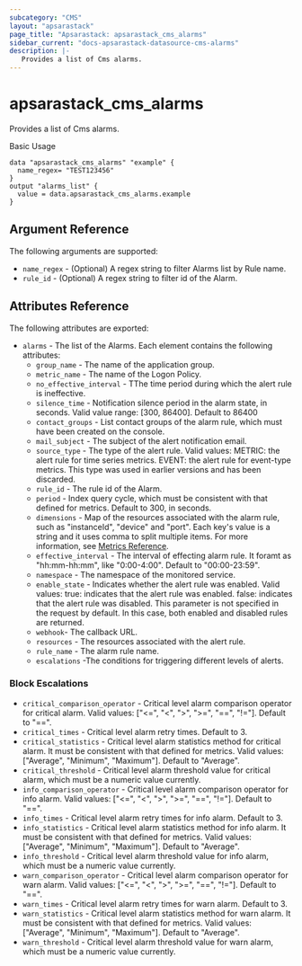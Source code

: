 ```yaml
---
subcategory: "CMS"
layout: "apsarastack"
page_title: "Apsarastack: apsarastack_cms_alarms"
sidebar_current: "docs-apsarastack-datasource-cms-alarms"
description: |-
   Provides a list of Cms alarms.
---
```

# apsarastack\_cms_alarms

Provides a list of Cms alarms.

Basic Usage

```
data "apsarastack_cms_alarms" "example" {
  name_regex= "TEST123456"
}
output "alarms_list" {
  value = data.apsarastack_cms_alarms.example
}
```
## Argument Reference

The following arguments are supported:

* `name_regex` - (Optional) A regex string to filter Alarms list by Rule name.
* `rule_id` -  (Optional) A regex string to filter id of the Alarm.

## Attributes Reference

The following attributes are exported:

* `alarms` - The list of the Alarms. Each element contains the following attributes:
    * `group_name` - The name of the application group.
    * `metric_name` - The name of the Logon Policy.
    * `no_effective_interval` - TThe time period during which the alert
       rule is ineffective.
    * `silence_time` - Notification silence period in the alarm state, in seconds. Valid value range: [300, 86400]. Default to 86400
    * `contact_groups` - List contact groups of the alarm rule, which must have been created on the console.
    * `mail_subject` - The subject of the alert notification email.
    * `source_type` - The type of the alert rule. Valid values:
      METRIC: the alert rule for time series metrics.
      EVENT: the alert rule for event-type metrics. This type was used in earlier versions and has been discarded.
    * `rule_id` - The  rule id of the Alarm.
    * `period` - Index query cycle, which must be consistent with that defined for metrics. Default to 300, in seconds.
    * `dimensions` - Map of the resources associated with the alarm rule, such as "instanceId", "device" and "port". Each key's value is a string and it uses comma to split multiple items. For more information, see [Metrics Reference](https://www.alibabacloud.com/help/doc-detail/28619.htm).
    * `effective_interval` - The interval of effecting alarm rule. It foramt as "hh:mm-hh:mm", like "0:00-4:00". Default to "00:00-23:59".
    * `namespace` - The namespace of the monitored service.  
    * `enable_state` - Indicates whether the alert rule was
      enabled. Valid values:
      true: indicates that the alert rule was enabled.
      false: indicates that the alert rule was disabled. This parameter is not specified in the request by default. In this case, both enabled and disabled rules are returned.
    * `webhook`- The callback URL.
    * `resources` - The resources associated with the alert rule.
    * `rule_name` - The alarm rule name.
    * `escalations` -The conditions for triggering different levels of alerts.


### Block Escalations

* `critical_comparison_operator` - Critical level alarm comparison operator for critical alarm. Valid values: ["<=", "<", ">", ">=", "==", "!="]. Default to "==".
* `critical_times` - Critical level alarm retry times. Default to 3.
* `critical_statistics` - Critical level alarm statistics method for critical alarm. It must be consistent with that defined for metrics. Valid values: ["Average", "Minimum", "Maximum"]. Default to "Average".
* `critical_threshold` - Critical level alarm threshold value for critical alarm, which must be a numeric value currently.
* `info_comparison_operator` - Critical level alarm comparison operator for info alarm. Valid values: ["<=", "<", ">", ">=", "==", "!="]. Default to "==".
* `info_times` - Critical level alarm retry times for info alarm. Default to 3.
* `info_statistics` - Critical level alarm statistics method for info alarm. It must be consistent with that defined for metrics. Valid values: ["Average", "Minimum", "Maximum"]. Default to "Average".
* `info_threshold` - Critical level alarm threshold value for info alarm, which must be a numeric value currently.
* `warn_comparison_operator` - Critical level alarm comparison operator for warn alarm. Valid values: ["<=", "<", ">", ">=", "==", "!="]. Default to "==".
* `warn_times` - Critical level alarm retry times for warn alarm. Default to 3.
* `warn_statistics` - Critical level alarm statistics method for warn alarm. It must be consistent with that defined for metrics. Valid values: ["Average", "Minimum", "Maximum"]. Default to "Average".
* `warn_threshold` - Critical level alarm threshold value for warn alarm, which must be a numeric value currently.


